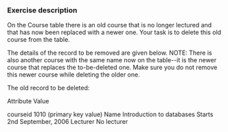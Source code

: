 ### Exercise description
On the Course table there is an old course that is no longer lectured and that has now been replaced with a newer one. Your task is to delete this old course from the table.

The details of the record to be removed are given below. NOTE: There is also another course with the same name now on the table--it is the newer course that replaces the to-be-deleted one. Make sure you do not remove this newer course while deleting the older one.

The old record to be deleted:

Attribute     Value

courseid       1010  (primary key value)
Name           Introduction to databases
Starts         2nd September, 2006
Lecturer       No lecturer 
